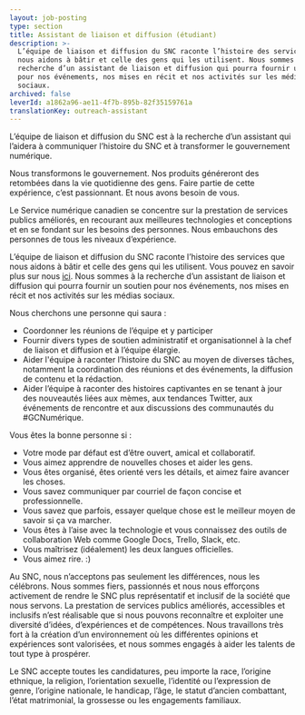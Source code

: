 ```yaml
---
layout: job-posting
type: section
title: Assistant de liaison et diffusion (étudiant)
description: >-
  L’équipe de liaison et diffusion du SNC raconte l’histoire des services que
  nous aidons à bâtir et celle des gens qui les utilisent. Nous sommes à la
  recherche d’un assistant de liaison et diffusion qui pourra fournir un soutien
  pour nos événements, nos mises en récit et nos activités sur les médias
  sociaux.
archived: false
leverId: a1862a96-ae11-4f7b-895b-82f35159761a
translationKey: outreach-assistant
---
```

L’équipe de liaison et diffusion du SNC est à la recherche d’un assistant qui l’aidera à communiquer l’histoire du SNC et à transformer le gouvernement numérique.

Nous transformons le gouvernement. Nos produits généreront des retombées dans la vie quotidienne des gens. Faire partie de cette expérience, c’est passionnant. Et nous avons besoin de vous.

Le Service numérique canadien se concentre sur la prestation de services publics améliorés, en recourant aux meilleures technologies et conceptions et en se fondant sur les besoins des personnes. Nous embauchons des personnes de tous les niveaux d’expérience.

L’équipe de liaison et diffusion du SNC raconte l’histoire des services que nous aidons à bâtir et celle des gens qui les utilisent. Vous pouvez en savoir plus sur nous [ici](https://numerique.canada.ca/). Nous sommes à la recherche d’un assistant de liaison et diffusion qui pourra fournir un soutien pour nos événements, nos mises en récit et nos activités sur les médias sociaux.

Nous cherchons une personne qui saura :
* Coordonner les réunions de l’équipe et y participer
* Fournir divers types de soutien administratif et organisationnel à la chef de liaison et diffusion et à l’équipe élargie.
* Aider l'équipe à raconter l’histoire du SNC au moyen de diverses tâches, notamment la coordination des réunions et des événements, la diffusion de contenu et la rédaction.
* Aider l’équipe à raconter des histoires captivantes en se tenant à jour des nouveautés liées aux mèmes, aux tendances Twitter, aux événements de rencontre et aux discussions des communautés du #GCNumérique.

Vous êtes la bonne personne si :
* Votre mode par défaut est d’être ouvert, amical et collaboratif.
* Vous aimez apprendre de nouvelles choses et aider les gens.
* Vous êtes organisé, êtes orienté vers les détails, et aimez faire avancer les choses.
* Vous savez communiquer par courriel de façon concise et professionnelle.
* Vous savez que parfois, essayer quelque chose est le meilleur moyen de savoir si ça va marcher.
* Vous êtes à l’aise avec la technologie et vous connaissez des outils de collaboration Web comme Google Docs, Trello, Slack, etc.
* Vous maîtrisez (idéalement) les deux langues officielles.
* Vous aimez rire. :)

Au SNC, nous n’acceptons pas seulement les différences, nous les célébrons.
Nous sommes fiers, passionnés et nous nous efforçons activement de rendre le SNC plus représentatif et inclusif de la société que nous servons. La prestation de services publics améliorés, accessibles et inclusifs n’est réalisable que si nous pouvons reconnaître et exploiter une diversité d’idées, d’expériences et de compétences. Nous travaillons très fort à la création d’un environnement où les différentes opinions et expériences sont valorisées, et nous sommes engagés à aider les talents de tout type à prospérer.

Le SNC accepte toutes les candidatures, peu importe la race, l’origine ethnique, la religion, l’orientation sexuelle, l’identité ou l’expression de genre, l’origine nationale, le handicap, l’âge, le statut d’ancien combattant, l’état matrimonial, la grossesse ou les engagements familiaux.
